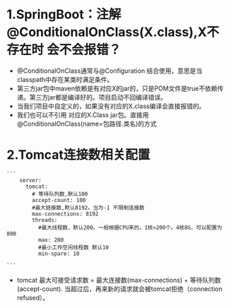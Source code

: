 

# 1.SpringBoot：注解@ConditionalOnClass(X.class),X不存在时 会不会报错？

- @ConditionalOnClass通常与@Configuration 结合使用，意思是当classpath中存在某类时满足条件。
- 第三方jar包中maven依赖是有对应X的jar的，只是POM文件是<optional>true</optional>不依赖传递。第三方jar都是编译好的。项目启动不回编译错误。
- 当我们项目中自定义的，如果没有对应的X.class编译会直接报错的。
- 我们也可以不引用 对应的X.Class jar包。直接用 @ConditionalOnClass(name=包路径.类名)的方式

# 2.Tomcat连接数相关配置

	```
		server:
		  tomcat:
			# 等待队列数,默认100
			accept-count: 100
			#最大链接数,默认8192。当为-1 不限制连接数
			max-connections: 8192
			threads:
			  #最大线程数，默认200。一般根据CPU来的，1核≈200个。4核8G，可以配置为800
			  max: 200
			  #最小工作空闲线程数 默认10
			  min-spare: 10
	
	```
+ tomcat 最大可接受请求数 = 最大连接数(max-connections) + 等待队列数(accept-count). 当超过后，再来新的请求就会被tomcat拒绝（connection refused）。



